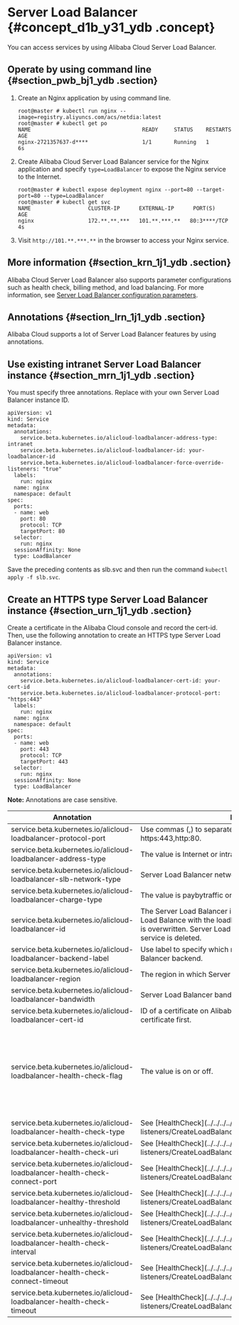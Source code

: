 # Server Load Balancer {#concept_d1b_y31_ydb .concept}

You can access services by using Alibaba Cloud Server Load Balancer.

## Operate by using command line {#section_pwb_bj1_ydb .section}

1.  Create an Nginx application by using command line.

    ``` {#codeblock_zz6_zxm_968}
    root@master # kubectl run nginx --image=registry.aliyuncs.com/acs/netdia:latest
    root@master # kubectl get po 
    NAME                                   READY     STATUS    RESTARTS   AGE
    nginx-2721357637-d****                 1/1       Running   1          6s
    ```

2.  Create Alibaba Cloud Server Load Balancer service for the Nginx application and specify `type=LoadBalancer` to expose the Nginx service to the Internet.

    ``` {#codeblock_zb1_fr9_26w}
    root@master # kubectl expose deployment nginx --port=80 --target-port=80 --type=LoadBalancer
    root@master # kubectl get svc
    NAME                  CLUSTER-IP      EXTERNAL-IP      PORT(S)                        AGE
    nginx                 172.**.**.***   101.**.***.**   80:3****/TCP                   4s
    ```

3.  Visit `http://101.**.***.**` in the browser to access your Nginx service.

## More information {#section_krn_1j1_ydb .section}

Alibaba Cloud Server Load Balancer also supports parameter configurations such as health check, billing method, and load balancing. For more information, see [Server Load Balancer configuration parameters](#table_csn_1j1_ydb).

## Annotations {#section_lrn_1j1_ydb .section}

Alibaba Cloud supports a lot of Server Load Balancer features by using annotations.

## Use existing intranet Server Load Balancer instance {#section_mrn_1j1_ydb .section}

You must specify three annotations. Replace with your own Server Load Balancer instance ID.

``` {#codeblock_5q0_qbe_ix4}
apiVersion: v1
kind: Service
metadata:
  annotations:
    service.beta.kubernetes.io/alicloud-loadbalancer-address-type: intranet
    service.beta.kubernetes.io/alicloud-loadbalancer-id: your-loadbalancer-id
    service.beta.kubernetes.io/alicloud-loadbalancer-force-override-listeners: "true"
  labels:
    run: nginx
  name: nginx
  namespace: default
spec:
  ports:
  - name: web
    port: 80
    protocol: TCP
    targetPort: 80
  selector:
    run: nginx
  sessionAffinity: None
  type: LoadBalancer
```

Save the preceding contents as slb.svc and then run the command `kubectl apply -f slb.svc`.

## Create an HTTPS type Server Load Balancer instance {#section_urn_1j1_ydb .section}

Create a certificate in the Alibaba Cloud console and record the cert-id. Then, use the following annotation to create an HTTPS type Server Load Balancer instance.

```
apiVersion: v1
kind: Service
metadata:
  annotations:
    service.beta.kubernetes.io/alicloud-loadbalancer-cert-id: your-cert-id
    service.beta.kubernetes.io/alicloud-loadbalancer-protocol-port: "https:443"
  labels:
    run: nginx
  name: nginx
  namespace: default
spec:
  ports:
  - name: web
    port: 443
    protocol: TCP
    targetPort: 443
  selector:
    run: nginx
  sessionAffinity: None
  type: LoadBalancer
```

**Note:** Annotations are case sensitive.

|Annotation|Description|Default value|
|----------|-----------|-------------|
|service.beta.kubernetes.io/alicloud-loadbalancer-protocol-port|Use commas \(,\) to separate multiple values. For example, https:443,http:80.|None|
|service.beta.kubernetes.io/alicloud-loadbalancer-address-type|The value is Internet or intranet.|Internet|
|service.beta.kubernetes.io/alicloud-loadbalancer-slb-network-type|Server Load Balancer network type. The value is classic or VPC.|Classic|
|service.beta.kubernetes.io/alicloud-loadbalancer-charge-type|The value is paybytraffic or paybybandwidth.|paybybandwidth|
|service.beta.kubernetes.io/alicloud-loadbalancer-id|The Server Load Balancer instance ID. Specify an existing Server Load Balance with the loadbalancer-id, and the existing listener is overwritten. Server Load Balancer is not deleted when the service is deleted.|None|
|service.beta.kubernetes.io/alicloud-loadbalancer-backend-label|Use label to specify which nodes are mounted to the Server Load Balancer backend.|None|
|service.beta.kubernetes.io/alicloud-loadbalancer-region|The region in which Server Load Balancer resides.|None|
|service.beta.kubernetes.io/alicloud-loadbalancer-bandwidth|Server Load Balancer bandwidth.|50|
|service.beta.kubernetes.io/alicloud-loadbalancer-cert-id|ID of a certificate on Alibaba Cloud. You must have uploaded a certificate first.|“”|
|service.beta.kubernetes.io/alicloud-loadbalancer-health-check-flag|The value is on or off.|The default value is off. No need to modify the TCP parameters because TCP enables health check by default and you cannot configure it.|
|service.beta.kubernetes.io/alicloud-loadbalancer-health-check-type|See [HealthCheck](../../../../reseller.en-US/Developer Guide/TCP listeners/CreateLoadBalancerTCPListener.md#table_u2n_zrk_cz).|None|
|service.beta.kubernetes.io/alicloud-loadbalancer-health-check-uri|See [HealthCheck](../../../../reseller.en-US/Developer Guide/TCP listeners/CreateLoadBalancerTCPListener.md#table_u2n_zrk_cz).|None|
|service.beta.kubernetes.io/alicloud-loadbalancer-health-check-connect-port|See [HealthCheck](../../../../reseller.en-US/Developer Guide/TCP listeners/CreateLoadBalancerTCPListener.md#table_u2n_zrk_cz).|None|
|service.beta.kubernetes.io/alicloud-loadbalancer-healthy-threshold|See [HealthCheck](../../../../reseller.en-US/Developer Guide/TCP listeners/CreateLoadBalancerTCPListener.md#table_u2n_zrk_cz).|None|
|service.beta.kubernetes.io/alicloud-loadbalancer-unhealthy-threshold|See [HealthCheck](../../../../reseller.en-US/Developer Guide/TCP listeners/CreateLoadBalancerTCPListener.md#table_u2n_zrk_cz).|None|
|service.beta.kubernetes.io/alicloud-loadbalancer-health-check-interval|See [HealthCheck](../../../../reseller.en-US/Developer Guide/TCP listeners/CreateLoadBalancerTCPListener.md#table_u2n_zrk_cz).|None|
|service.beta.kubernetes.io/alicloud-loadbalancer-health-check-connect-timeout|See [HealthCheck](../../../../reseller.en-US/Developer Guide/TCP listeners/CreateLoadBalancerTCPListener.md#table_u2n_zrk_cz).|None|
|service.beta.kubernetes.io/alicloud-loadbalancer-health-check-timeout|See [HealthCheck](../../../../reseller.en-US/Developer Guide/TCP listeners/CreateLoadBalancerTCPListener.md#table_u2n_zrk_cz).|None|

